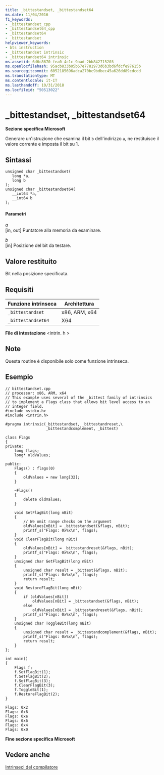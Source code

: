 ```yaml
---
title: _bittestandset, _bittestandset64
ms.date: 11/04/2016
f1_keywords:
- _bittestandset_cpp
- _bittestandset64_cpp
- _bittestandset64
- _bittestandset
helpviewer_keywords:
- bts instruction
- _bittestandset intrinsic
- _bittestandset64 intrinsic
ms.assetid: 6d6c8670-fea0-4c1c-9aad-2bb842715203
ms.openlocfilehash: 95acb833b05b67e7781973d6b3bd6fdcfe97615b
ms.sourcegitcommit: 6052185696adca270bc9bdbec45a626dd89cdcdd
ms.translationtype: MT
ms.contentlocale: it-IT
ms.lasthandoff: 10/31/2018
ms.locfileid: "50513022"
---
```

# <a name="bittestandset-bittestandset64"></a>_bittestandset, _bittestandset64

**Sezione specifica Microsoft**

Generare un'istruzione che esamina il bit `b` dell'indirizzo `a`, ne restituisce il valore corrente e imposta il bit su 1.

## <a name="syntax"></a>Sintassi

```
unsigned char _bittestandset(
   long *a,
   long b
);
unsigned char _bittestandset64(
   __int64 *a,
   __int64 b
);
```

#### <a name="parameters"></a>Parametri

*a*<br/>
[in, out] Puntatore alla memoria da esaminare.

*b*<br/>
[in] Posizione del bit da testare.

## <a name="return-value"></a>Valore restituito

Bit nella posizione specificata.

## <a name="requirements"></a>Requisiti

|Funzione intrinseca|Architettura|
|---------------|------------------|
|`_bittestandset`|x86, ARM, x64|
|`_bittestandset64`|X64|

**File di intestazione** \<intrin. h >

## <a name="remarks"></a>Note

Questa routine è disponibile solo come funzione intrinseca.

## <a name="example"></a>Esempio

```
// bittestandset.cpp
// processor: x86, ARM, x64
// This example uses several of the _bittest family of intrinsics
// to implement a Flags class that allows bit level access to an
// integer field.
#include <stdio.h>
#include <intrin.h>

#pragma intrinsic(_bittestandset, _bittestandreset,\
                  _bittestandcomplement, _bittest)

class Flags
{
private:
    long flags;
    long* oldValues;

public:
    Flags() : flags(0)
    {
        oldValues = new long[32];
    }

    ~Flags()
    {
        delete oldValues;
    }

    void SetFlagBit(long nBit)
    {
        // We omit range checks on the argument
        oldValues[nBit] = _bittestandset(&flags, nBit);
        printf_s("Flags: 0x%x\n", flags);
    }
    void ClearFlagBit(long nBit)
    {
        oldValues[nBit] = _bittestandreset(&flags, nBit);
        printf_s("Flags: 0x%x\n", flags);
    }
    unsigned char GetFlagBit(long nBit)
    {
        unsigned char result = _bittest(&flags, nBit);
        printf_s("Flags: 0x%x\n", flags);
        return result;
    }
    void RestoreFlagBit(long nBit)
    {
        if (oldValues[nBit])
            oldValues[nBit] = _bittestandset(&flags, nBit);
        else
            oldValues[nBit] = _bittestandreset(&flags, nBit);
        printf_s("Flags: 0x%x\n", flags);
    }
    unsigned char ToggleBit(long nBit)
    {
        unsigned char result = _bittestandcomplement(&flags, nBit);
        printf_s("Flags: 0x%x\n", flags);
        return result;
    }
};

int main()
{
    Flags f;
    f.SetFlagBit(1);
    f.SetFlagBit(2);
    f.SetFlagBit(3);
    f.ClearFlagBit(3);
    f.ToggleBit(1);
    f.RestoreFlagBit(2);
}
```

```Output
Flags: 0x2
Flags: 0x6
Flags: 0xe
Flags: 0x6
Flags: 0x4
Flags: 0x0
```

**Fine sezione specifica Microsoft**

## <a name="see-also"></a>Vedere anche

[Intrinseci del compilatore](../intrinsics/compiler-intrinsics.md)